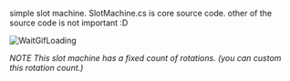 
simple slot machine.
SlotMachine.cs is core source code. 
other of the source code is not important :D





![WaitGifLoading](https://github.com/shlifedev/Simple-SlotMachine-Unity/blob/master/changeUSS.gif) 

*NOTE This slot machine has a fixed count of rotations. (you can custom this rotation count.)*
